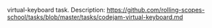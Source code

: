 virtual-keyboard task.
Description: https://github.com/rolling-scopes-school/tasks/blob/master/tasks/codejam-virtual-keyboard.md

